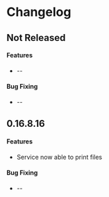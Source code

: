 Changelog
=========

## Not Released
#### Features
 * --

#### Bug Fixing
 * --

## 0.16.8.16
#### Features
 * Service now able to print files

#### Bug Fixing
 * --
